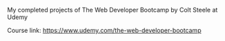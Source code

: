 My completed projects of The Web Developer Bootcamp by Colt Steele at Udemy

Course link: https://www.udemy.com/the-web-developer-bootcamp
